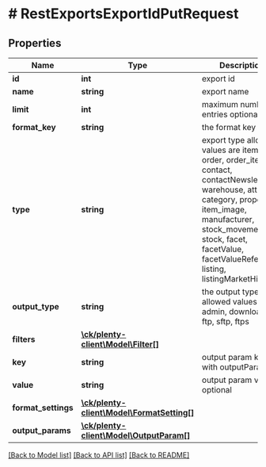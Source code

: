 # # RestExportsExportIdPutRequest

## Properties

Name | Type | Description | Notes
------------ | ------------- | ------------- | -------------
**id** | **int** | export id |
**name** | **string** | export name |
**limit** | **int** | maximum number of entries optional | [optional]
**format_key** | **string** | the format key |
**type** | **string** | export type  allowed values are item, order, order_item, contact, contactNewsletter, warehouse, attribute, category, property, item_image, manufacturer, stock_movement, stock, facet, facetValue, facetValueReference, listing, listingMarketHistory |
**output_type** | **string** | the output type  allowed values are admin, download, ftp, sftp, ftps |
**filters** | [**\ck/plenty-client\Model\Filter[]**](Filter.md) |  | [optional]
**key** | **string** | output param key  with outputParams |
**value** | **string** | output param value optional | [optional]
**format_settings** | [**\ck/plenty-client\Model\FormatSetting[]**](FormatSetting.md) |  | [optional]
**output_params** | [**\ck/plenty-client\Model\OutputParam[]**](OutputParam.md) |  | [optional]

[[Back to Model list]](../../README.md#models) [[Back to API list]](../../README.md#endpoints) [[Back to README]](../../README.md)
